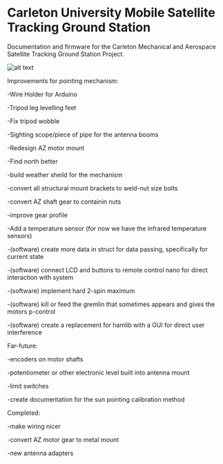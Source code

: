 # Carleton University Mobile Satellite Tracking Ground Station

Documentation and firmware for the Carleton Mechanical and Aerospace Satellite Tracking Ground Station Project.


![alt text](https://github.com/[Alear1]/[Mobile-Satellite-Tracking-Ground-Station]/blob/[main]/image.jpg?raw=true)

Improvements for pointing mechanism:

-Wire Holder for Arduino

-Tripod leg levelling feet

-Fix tripod wobble

-Sighting scope/piece of pipe for the antenna booms

-Redesign AZ motor mount

-Find north better

-build weather sheild for the mechanism

-convert all structural mount brackets to weld-nut size bolts

-convert AZ shaft gear to containin nuts

-improve gear profile

-Add a temperature sensor (for now we have the infrared temperature sensors)

-(software) create more data in struct for data passing, specifically for current state

-(software) connect LCD and buttons to remote control nano for direct interaction with system

-(software) implement hard 2-spin maximum

-(software) kill or feed the gremlin that sometimes appears and gives the motors p-control

-(software) create a replacement for hamlib with a GUI for direct user interference


Far-future:

-encoders on motor shafts

-potentiometer or other electronic level built into antenna mount

-limit switches

-create documentation for the sun pointing calibration method

Completed:

-make wiring nicer

-convert AZ motor gear to metal mount

-new antenna adapters
